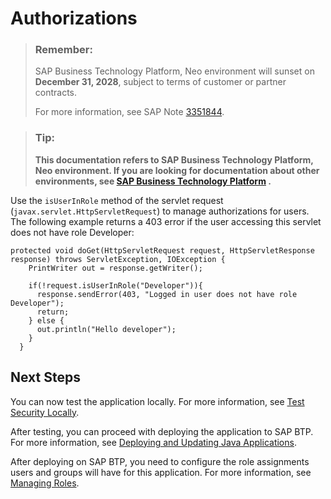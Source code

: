 <!-- loio85a19f0ef154441c8b077cc8e0901109 -->

# Authorizations

> ### Remember:  
> SAP Business Technology Platform, Neo environment will sunset on **December 31, 2028**, subject to terms of customer or partner contracts.
> 
> For more information, see SAP Note [3351844](https://me.sap.com/notes/3351844).

> ### Tip:  
> **This documentation refers to SAP Business Technology Platform, Neo environment. If you are looking for documentation about other environments, see [SAP Business Technology Platform](https://help.sap.com/docs/btp/sap-business-technology-platform/sap-business-technology-platform?version=Cloud) .**

Use the `isUserInRole` method of the servlet request \(`javax.servlet.HttpServletRequest`\) to manage authorizations for users. The following example returns a 403 error if the user accessing this servlet does not have role Developer:

```
protected void doGet(HttpServletRequest request, HttpServletResponse response) throws ServletException, IOException {
    PrintWriter out = response.getWriter();
				
    if(!request.isUserInRole("Developer")){
      response.sendError(403, "Logged in user does not have role Developer");
      return;
    } else {
      out.println("Hello developer");
    }
  }

```



## Next Steps

You can now test the application locally. For more information, see [Test Security Locally](test-security-locally-fe47e02.md).

After testing, you can proceed with deploying the application to SAP BTP. For more information, see [Deploying and Updating Java Applications](../30-development-neo/deploying-and-updating-java-applications-e5dfbc6.md).

After deploying on SAP BTP, you need to configure the role assignments users and groups will have for this application. For more information, see [Managing Roles](managing-roles-db8175b.md).

